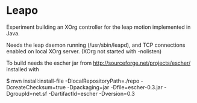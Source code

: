 Leapo
=====

Experiment building an XOrg controller for the leap motion implemented in Java.

Needs the leap daemon running (/usr/sbin/leapd), and TCP connections enabled on local XOrg server. (XOrg not started with -nolisten)

To build needs the escher jar from http://sourceforge.net/projects/escher/ installed with 

  $ mvn install:install-file -DlocalRepositoryPath=./repo -DcreateChecksum=true -Dpackaging=jar -Dfile=escher-0.3.jar -DgroupId=net.sf -DartifactId=escher -Dversion=0.3







